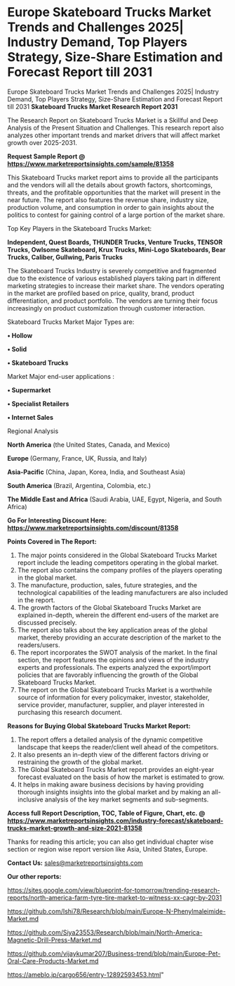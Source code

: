 # Europe Skateboard Trucks Market Trends and Challenges 2025| Industry Demand, Top Players Strategy, Size-Share Estimation and Forecast Report till 2031
Europe Skateboard Trucks Market Trends and Challenges 2025| Industry Demand, Top Players Strategy, Size-Share Estimation and Forecast Report till 2031
<strong>Skateboard Trucks Market Research Report 2031</strong>

The Research Report on Skateboard Trucks Market is a Skillful and Deep Analysis of the Present Situation and Challenges. This research report also analyzes other important trends and market drivers that will affect market growth over 2025-2031.

<strong>Request Sample Report @ <a href=https://www.marketreportsinsights.com/sample/81358>https://www.marketreportsinsights.com/sample/81358</a></strong>

This Skateboard Trucks market report aims to provide all the participants and the vendors will all the details about growth factors, shortcomings, threats, and the profitable opportunities that the market will present in the near future. The report also features the revenue share, industry size, production volume, and consumption in order to gain insights about the politics to contest for gaining control of a large portion of the market share.

Top Key Players in the Skateboard Trucks Market:

<strong>Independent, Quest Boards, THUNDER Trucks, Venture Trucks, TENSOR Trucks, Owlsome Skateboard, Krux Trucks, Mini-Logo Skateboards, Bear Trucks, Caliber, Gullwing, Paris Trucks</strong>

The Skateboard Trucks Industry is severely competitive and fragmented due to the existence of various established players taking part in different marketing strategies to increase their market share. The vendors operating in the market are profiled based on price, quality, brand, product differentiation, and product portfolio. The vendors are turning their focus increasingly on product customization through customer interaction.

Skateboard Trucks Market Major Types are:

<strong>• Hollow

• Solid

• Skateboard Trucks</strong>

Market Major end-user applications :

<strong>• Supermarket

• Specialist Retailers

• Internet Sales</strong>

Regional Analysis

</u><strong><b>North America</b></strong> (the United States, Canada, and Mexico)

<strong><b>Europe </b></strong>(Germany, France, UK, Russia, and Italy)

<strong><b>Asia-Pacific</b></strong> (China, Japan, Korea, India, and Southeast Asia)

<strong><b>South America</b></strong> (Brazil, Argentina, Colombia, etc.)

<strong><b>The Middle East and Africa</b></strong> (Saudi Arabia, UAE, Egypt, Nigeria, and South Africa)

<strong>Go For Interesting Discount Here: <a href=https://www.marketreportsinsights.com/discount/81358>https://www.marketreportsinsights.com/discount/81358</a></strong>

<strong>Points Covered in The Report:</strong>
<ol>
  <li>The major points considered in the Global Skateboard Trucks Market report include the leading competitors operating in the global market.</li>
  <li>The report also contains the company profiles of the players operating in the global market.</li>
  <li>The manufacture, production, sales, future strategies, and the technological capabilities of the leading manufacturers are also included in the report.</li>
  <li>The growth factors of the Global Skateboard Trucks Market are explained in-depth, wherein the different end-users of the market are discussed precisely.</li>
  <li>The report also talks about the key application areas of the global market, thereby providing an accurate description of the market to the readers/users.</li>
  <li>The report incorporates the SWOT analysis of the market. In the final section, the report features the opinions and views of the industry experts and professionals. The experts analyzed the export/import policies that are favorably influencing the growth of the Global Skateboard Trucks Market.</li>
  <li>The report on the Global Skateboard Trucks Market is a worthwhile source of information for every policymaker, investor, stakeholder, service provider, manufacturer, supplier, and player interested in purchasing this research document.</li>
</ol>
<strong>Reasons for Buying Global Skateboard Trucks Market Report:</strong>

<ol>
  <li>The report offers a detailed analysis of the dynamic competitive landscape that keeps the reader/client well ahead of the competitors.</li>
  <li>It also presents an in-depth view of the different factors driving or restraining the growth of the global market.</li>
  <li>The Global Skateboard Trucks Market report provides an eight-year forecast evaluated on the basis of how the market is estimated to grow.</li>
  <li>It helps in making aware business decisions by having providing thorough insights insights into the global market and by making an all-inclusive analysis of the key market segments and sub-segments.</li>
</ol>
<strong>Access full Report Description, TOC, Table of Figure, Chart, etc. @ <a href=https://www.marketreportsinsights.com/industry-forecast/skateboard-trucks-market-growth-and-size-2021-81358>https://www.marketreportsinsights.com/industry-forecast/skateboard-trucks-market-growth-and-size-2021-81358</a></strong>


Thanks for reading this article; you can also get individual chapter wise section or region wise report version like Asia, United States, Europe.

<strong>Contact Us:</strong>
sales@marketreportsinsights.com

<strong>Our other reports:</strong>

<a href=https://sites.google.com/view/blueprint-for-tomorrow/trending-research-reports/north-america-farm-tyre-tire-market-to-witness-xx-cagr-by-2031>https://sites.google.com/view/blueprint-for-tomorrow/trending-research-reports/north-america-farm-tyre-tire-market-to-witness-xx-cagr-by-2031</a>

<a href=https://github.com/Ishi78/Research/blob/main/Europe-N-Phenylmaleimide-Market.md>https://github.com/Ishi78/Research/blob/main/Europe-N-Phenylmaleimide-Market.md</a>

<a href=https://github.com/Siya23553/Research/blob/main/North-America-Magnetic-Drill-Press-Market.md>https://github.com/Siya23553/Research/blob/main/North-America-Magnetic-Drill-Press-Market.md</a>

<a href=https://github.com/vijaykumar207/Business-trend/blob/main/Europe-Pet-Oral-Care-Products-Market.md>https://github.com/vijaykumar207/Business-trend/blob/main/Europe-Pet-Oral-Care-Products-Market.md</a>

<a href=https://ameblo.jp/cargo656/entry-12892593453.html>https://ameblo.jp/cargo656/entry-12892593453.html</a>"
